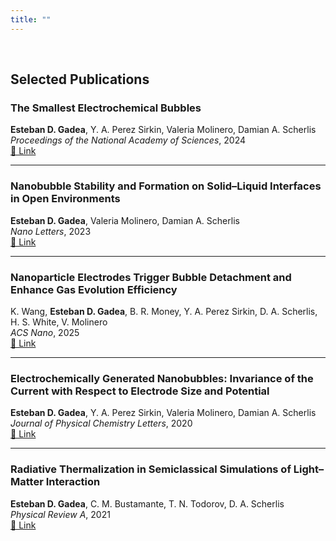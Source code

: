 ```yaml
---
title: ""
---
```

<br>

## Selected Publications

### The Smallest Electrochemical Bubbles  
**Esteban D. Gadea**, Y. A. Perez Sirkin, Valeria Molinero, Damian A. Scherlis  
_Proceedings of the National Academy of Sciences_, 2024  
[🔗 Link](https://www.pnas.org/doi/abs/10.1073/pnas.2406956121)

---

### Nanobubble Stability and Formation on Solid–Liquid Interfaces in Open Environments  
**Esteban D. Gadea**, Valeria Molinero, Damian A. Scherlis  
_Nano Letters_, 2023  
[🔗 Link](https://pubs.acs.org/doi/full/10.1021/acs.nanolett.3c02261)

---

### Nanoparticle Electrodes Trigger Bubble Detachment and Enhance Gas Evolution Efficiency  
K. Wang, **Esteban D. Gadea**, B. R. Money, Y. A. Perez Sirkin, D. A. Scherlis, H. S. White, V. Molinero  
_ACS Nano_, 2025  
[🔗 Link](https://pubs.acs.org/doi/full/10.1021/acsnano.5c00703)

---

### Electrochemically Generated Nanobubbles: Invariance of the Current with Respect to Electrode Size and Potential  
**Esteban D. Gadea**, Y. A. Perez Sirkin, Valeria Molinero, Damian A. Scherlis  
_Journal of Physical Chemistry Letters_, 2020  
[🔗 Link](https://pubs.acs.org/doi/full/10.1021/acs.jpclett.0c01404)

---

### Radiative Thermalization in Semiclassical Simulations of Light–Matter Interaction  
**Esteban D. Gadea**, C. M. Bustamante, T. N. Todorov, D. A. Scherlis  
_Physical Review A_, 2021  
[🔗 Link](https://journals.aps.org/pra/abstract/10.1103/PhysRevA.105.042201)